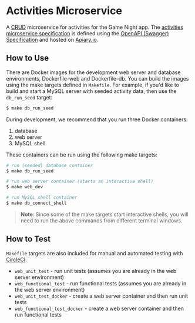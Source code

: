 # Activities Microservice

A [CRUD](https://en.wikipedia.org/wiki/Create,_read,_update_and_delete) microservice for activities for the Game Night app. The [activities microservice specification](http://docs.s3activities.apiary.io/#) is defined using the [OpenAPI (Swagger) Specification](https://swagger.io/specification/) and hosted on [Apiary.io](https://apiary.io).

## How to Use

There are Docker images for the development web server and database environments, Dockerfile-web and Dockerfile-db. You can build the images using the make targets defined in `Makefile`. For example, if you'd like to build and start a MySQL server with seeded activity data, then use the `db_run_seed` target:

```bash
$ make db_run_seed
```

During development, we recommend that you run three Docker containers:

1. database
2. web server
3. MySQL shell

These containers can be run using the following make targets:

```bash
# run (seeded) database container
$ make db_run_seed

# run web server container (starts an interactive shell)
$ make web_dev

# run MySQL shell container
$ make db_connect_shell
```

> **Note**: Since some of the make targets start interactive shells, you will need to run the above commands from different terminal windows.

## How to Test

`Makefile` targets are also included for manual and automated testing with [CircleCI](https://circleci.com).

- `web_unit_test` - run unit tests (assumes you are already in the web server environment)
- `web_functional_test` - run functional tests (assumes you are already in the web server environment)
- `web_unit_test_docker` - create a web server container and then run unit tests
- `web_functional_test_docker` - create a web server container and then run functional tests
